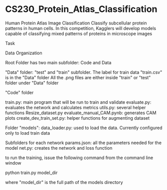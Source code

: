 # CS230_Protein_Atlas_Classification
Human Protein Atlas Image Classification Classify subcellular protein patterns in human cells. In this competition, Kagglers will develop models capable of classifying mixed patterns of proteins in microscope images

Task

Data Organization

Root Folder has two main subfolder: Code and Data

"Data" folder:
"test" and "train" subfolder. The label for train data "train.csv" is in the "Data" folder
All the .png files are either inside "train" or "test" folder under "Data" folder

"Code" folder

train.py: main program that will be run to train and validate
evaluate.py: evaluates the network and calculates metrics
utils.py: several helper functions
Resize_dataset.py 
evaluate_manual_CAM.pynb: generates CAM plots
create_dev_train_set.py: helper functions for augmenting dataset

Folder "models":
data_loader.py: used to load the data. Currently configured only to load train data

Subfolders for each network
params.json: all the parameters needed for the model
net.py: creates the network and loss function

to run the training, issue the following command from the command line window

python train.py model_dir

where "model_dir" is the full path of the models directory
